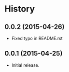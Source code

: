 # History

## 0.0.2 (2015-04-26)

* Fixed typo in README.rst

## 0.0.1 (2015-04-25)

* Initial release.
